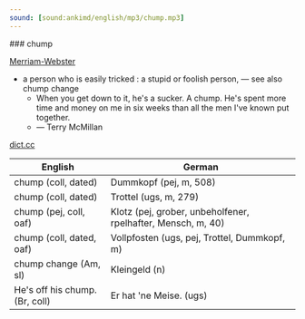 ```yaml
---
sound: [sound:ankimd/english/mp3/chump.mp3]
---
```


\### chump

[Merriam-Webster](https://www.merriam-webster.com/dictionary/chump)

- a person who is easily tricked : a stupid or foolish person, — see also chump change
    - When you get down to it, he's a sucker. A chump. He's spent more time and money on me in six weeks than all the men I've known put together.
    - — Terry McMillan

[dict.cc](https://www.dict.cc/chump)

| English        | German       |
| -------------- | ------------ |
| chump (coll, dated) | Dummkopf (pej, m, 508) |
| chump (coll, dated) | Trottel (ugs, m, 279) |
| chump (pej, coll, oaf) | Klotz (pej, grober, unbeholfener, rpelhafter, Mensch, m, 40) |
| chump (coll, dated, oaf) | Vollpfosten (ugs, pej, Trottel, Dummkopf, m) |
| chump change (Am, sl) | Kleingeld (n) |
| He's off his chump. (Br, coll) | Er hat 'ne Meise. (ugs) |
